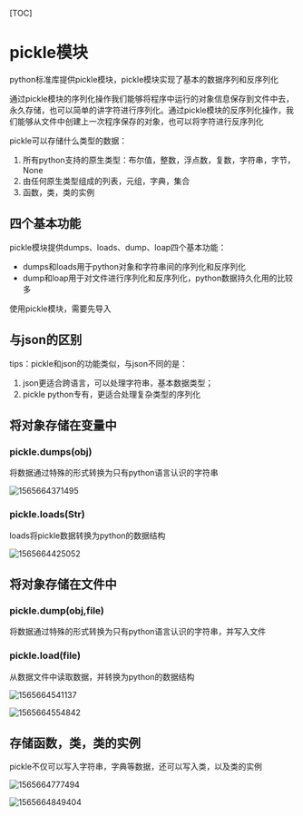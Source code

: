 [TOC]

# pickle模块

python标准库提供pickle模块，pickle模块实现了基本的数据序列和反序列化

通过pickle模块的序列化操作我们能够将程序中运行的对象信息保存到文件中去，永久存储，也可以简单的讲字符进行序列化。通过pickle模块的反序列化操作，我们能够从文件中创建上一次程序保存的对象，也可以将字符进行反序列化

pickle可以存储什么类型的数据：

1. 所有python支持的原生类型：布尔值，整数，浮点数，复数，字符串，字节，None
2. 由任何原生类型组成的列表，元组，字典，集合
3. 函数，类，类的实例

## 四个基本功能

pickle模块提供dumps、loads、dump、loap四个基本功能：

* dumps和loads用于python对象和字符串间的序列化和反序列化
* dump和loap用于对文件进行序列化和反序列化，python数据持久化用的比较多

使用pickle模块，需要先导入

## 与json的区别

tips：pickle和json的功能类似，与json不同的是：

1. json更适合跨语言，可以处理字符串，基本数据类型；
2. pickle python专有，更适合处理复杂类型的序列化

## 将对象存储在变量中

### pickle.dumps(obj)

将数据通过特殊的形式转换为只有python语言认识的字符串

![1565664371495](E:\Typora笔记\Python\assets\1565664371495.png)

### pickle.loads(Str)

loads将pickle数据转换为python的数据结构

![1565664425052](E:\Typora笔记\Python\assets\1565664425052.png)

## 将对象存储在文件中

### pickle.dump(obj,file)

将数据通过特殊的形式转换为只有python语言认识的字符串，并写入文件

### pickle.load(file)

从数据文件中读取数据，并转换为python的数据结构

![1565664541137](E:\Typora笔记\Python\assets\1565664541137.png)

![1565664554842](E:\Typora笔记\Python\assets\1565664554842.png)

## 存储函数，类，类的实例

pickle不仅可以写入字符串，字典等数据，还可以写入类，以及类的实例

![1565664777494](E:\Typora笔记\Python\assets\1565664777494.png)

![1565664849404](E:\Typora笔记\Python\assets\1565664849404.png)

